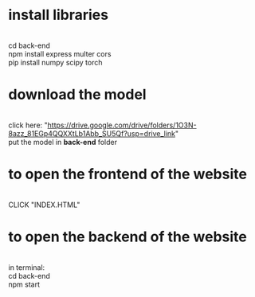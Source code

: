 <br> <h1><strong>install libraries</strong></h1>
<br> cd back-end 
<br> npm install express multer cors
<br> pip install numpy scipy torch
<br> <h1><strong>download the model</strong></h1>
<br> click here: "https://drive.google.com/drive/folders/1O3N-8azz_81EGp4QQXXtLb1Abb_SU5Qf?usp=drive_link"
<br> put the model in <strong>back-end</strong> folder
<h1><strong>to open the frontend of the website</strong></h1>
<br> CLICK "INDEX.HTML"
<br> <h1><strong>to open the backend of the website</strong></h1>
<br> in terminal:
<br> cd back-end
<br> npm start


